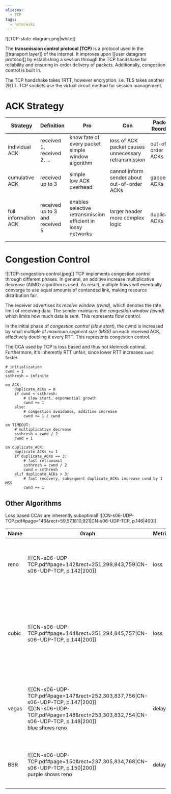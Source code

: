 ```yaml
---
aliases:
  - TCP
tags:
  - note/wiki
---
```

![[TCP-state-diagram.png|white]]

The **transmission control protocol (TCP)** is a protocol used in the [[transport layer]] of the internet. It improves upon [[user datagram protocol]] by establishing a session through the TCP handshake for reliability and ensuring in-order delivery of packets. Additionally, congestion control is built in. 

The TCP handshake takes 1RTT, however encryption, i.e. TLS takes another 2RTT. TCP sockets use the virtual circuit method for session management.

# ACK Strategy
| Strategy             | Definition                      | Pro                                                             | Con                                                  | Packet Reorder    | Packet Duplication                                                             |
| -------------------- | ------------------------------- | --------------------------------------------------------------- | ---------------------------------------------------- | ----------------- | ------------------------------------------------------------------------------ |
| individual ACK       | received 1, received 2, ...     | know fate of every packet<br>simple window algorithm            | loss of ACK packet causes unnecessary retransmission | out-of-order ACKs | no problem                                                                     |
| cumulative ACK       | received up to 3                | simple<br>low ACK overhead                                      | cannot inform sender about out-of-order ACKs         | gapped ACKs       | no problem                                                                     |
| full information ACK | received up to 3 and received 5 | enables selective retransmission<br>efficient in lossy networks | larger header<br>more complex logic                  | duplicate ACKs    | problematic, duplicate ACKs confused for loss cause unnecessary retransmission |


# Congestion Control
![[TCP-congestion-control.jpeg]]
TCP implements congestion control through different phases. In general, an additive increase multiplicative decrease (AIMD) algorithm is used. As result, multiple flows will eventually converge to use equal amounts of contended link, making resource distribution fair.

The receiver advertises its *receive window (rwnd)*, which denotes the rate limit of receiving data. The sender maintains the *congestion window (cwnd)* which limits how much data is sent. This represents flow control.

In the initial phase of *congestion control (slow start)*, the cwnd is increased by small multiple of *maximum segment size (MSS)* on each received ACK, effectively doubling it every RTT. This represents congestion control.

The CCA used by TCP is loss based and thus not kleinrock optimal. Furthermore, it's inherently RTT unfair, since lower RTT increases `swnd` faster.

```
# initialization
cwnd = 1
ssthresh = infinite

on ACK:
    duplicate_ACKs = 0
    if cwnd < ssthresh:
        # slow start, exponential growth
        cwnd += 1
	else:
	    # congestion avoidance, additive increase
    	cwnd += 1 / cwnd

on TIMEOUT:
    # multiplicative decrease
    ssthresh = cwnd / 2
    cwnd = 1

on duplicate_ACK:
    duplicate_ACKs += 1
    if duplicate_ACKs == 3:
        # fast retransmit
        ssthresh = cwnd / 2
        cwnd = ssthresh
    elif duplicate_ACKs > 3:
		# fast recovery, subsequent duplicate_ACKs increase cwnd by 1 MSS
        cwnd += 1
```


## Other Algorithms
Loss based CCAs are inherently suboptimal!
![[CN-s06-UDP-TCP.pdf#page=146&rect=59,57,1810,921|CN-s06-UDP-TCP, p.146|400]]

| Name  | Graph                                                                                                                                                                                     | Metric | Properties                                                                                                                                                      |
| ----- | ----------------------------------------------------------------------------------------------------------------------------------------------------------------------------------------- | ------ | --------------------------------------------------------------------------------------------------------------------------------------------------------------- |
| reno  | ![[CN-s06-UDP-TCP.pdf#page=142&rect=251,299,843,759\|CN-s06-UDP-TCP, p.142\|200]]                                                                                                         | loss   | RTT unfairness, higher RTT leads to slower increase and thus less bandwidth                                                                                     |
| cubic | ![[CN-s06-UDP-TCP.pdf#page=144&rect=251,294,845,757\|CN-s06-UDP-TCP, p.144\|200]]                                                                                                         | loss   | RTT fairness<br>not kleinrock optional<br>suffers from bufferbloat since rate is only decreased on loss, resulting in high latency because link buffers fill up |
| vegas | ![[CN-s06-UDP-TCP.pdf#page=147&rect=252,303,837,756\|CN-s06-UDP-TCP, p.147\|200]]<br>![[CN-s06-UDP-TCP.pdf#page=148&rect=253,303,832,754\|CN-s06-UDP-TCP, p.148\|200]]<br>blue shows reno | delay  | almost kleinrock optimal<br>determining propagation delay is difficult<br>uncompetitive against loss-based CCAs                                                 |
| BBR   | ![[CN-s06-UDP-TCP.pdf#page=150&rect=237,305,834,768\|CN-s06-UDP-TCP, p.150\|200]]<br>purple shows reno                                                                                    | delay  | kleinrock optimal (only in isolation)<br>unfair or losing against loss-based CCAs                                                                               |
